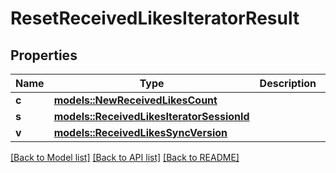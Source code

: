 # ResetReceivedLikesIteratorResult

## Properties

Name | Type | Description | Notes
------------ | ------------- | ------------- | -------------
**c** | [**models::NewReceivedLikesCount**](NewReceivedLikesCount.md) |  | 
**s** | [**models::ReceivedLikesIteratorSessionId**](ReceivedLikesIteratorSessionId.md) |  | 
**v** | [**models::ReceivedLikesSyncVersion**](ReceivedLikesSyncVersion.md) |  | 

[[Back to Model list]](../README.md#documentation-for-models) [[Back to API list]](../README.md#documentation-for-api-endpoints) [[Back to README]](../README.md)


